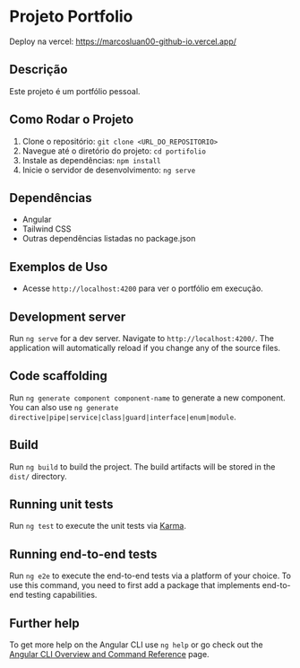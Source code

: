 # Projeto Portfolio
Deploy na vercel: https://marcosluan00-github-io.vercel.app/

## Descrição
Este projeto é um portfólio pessoal.

## Como Rodar o Projeto
1. Clone o repositório: `git clone <URL_DO_REPOSITORIO>`
2. Navegue até o diretório do projeto: `cd portifolio`
3. Instale as dependências: `npm install`
4. Inicie o servidor de desenvolvimento: `ng serve`

## Dependências
- Angular
- Tailwind CSS
- Outras dependências listadas no package.json

## Exemplos de Uso
- Acesse `http://localhost:4200` para ver o portfólio em execução.

## Development server

Run `ng serve` for a dev server. Navigate to `http://localhost:4200/`. The application will automatically reload if you change any of the source files.

## Code scaffolding

Run `ng generate component component-name` to generate a new component. You can also use `ng generate directive|pipe|service|class|guard|interface|enum|module`.

## Build

Run `ng build` to build the project. The build artifacts will be stored in the `dist/` directory.

## Running unit tests

Run `ng test` to execute the unit tests via [Karma](https://karma-runner.github.io).

## Running end-to-end tests

Run `ng e2e` to execute the end-to-end tests via a platform of your choice. To use this command, you need to first add a package that implements end-to-end testing capabilities.

## Further help

To get more help on the Angular CLI use `ng help` or go check out the [Angular CLI Overview and Command Reference](https://angular.dev/tools/cli) page.
